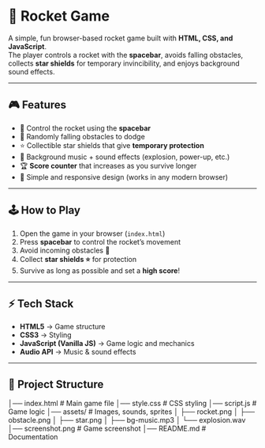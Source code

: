 # 🚀 Rocket Game

A simple, fun browser-based rocket game built with **HTML, CSS, and JavaScript**.  
The player controls a rocket with the **spacebar**, avoids falling obstacles, collects **star shields** for temporary invincibility, and enjoys background sound effects.

---

## 🎮 Features
- 🚀 Control the rocket using the **spacebar**
- 🚧 Randomly falling obstacles to dodge
- ⭐ Collectible star shields that give **temporary protection**
- 🎵 Background music + sound effects (explosion, power-up, etc.)
- 🏆 **Score counter** that increases as you survive longer
- 📱 Simple and responsive design (works in any modern browser)

---

## 🕹️ How to Play
1. Open the game in your browser (`index.html`)
2. Press **spacebar** to control the rocket’s movement
3. Avoid incoming obstacles 🚧
4. Collect **star shields ⭐** for protection
5. Survive as long as possible and set a **high score**!

---

## ⚡ Tech Stack
- **HTML5** → Game structure  
- **CSS3** → Styling  
- **JavaScript (Vanilla JS)** → Game logic and mechanics  
- **Audio API** → Music & sound effects  

---

## 📂 Project Structure
│── index.html # Main game file
│── style.css # CSS styling
│── script.js # Game logic
│── assets/ # Images, sounds, sprites
│ ├── rocket.png
│ ├── obstacle.png
│ ├── star.png
│ ├── bg-music.mp3
│ └── explosion.wav
│── screenshot.png # Game screenshot
│── README.md # Documentation
